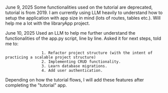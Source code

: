 June 9, 2025
    Some functionalities used on the tutorial are deprecated, tutorial is from 2019.
I am currently using LLM heavily to understand how to setup the application with app size in mind (lots of routes, tables etc.). Will help me a lot with the libraryApp project.

June 10, 2025
    Used an LLM to help me further understand the functionalities of the app.py script, line by line. Asked it for next steps, told me to:

                    1. Refactor project structure (with the intent of practicing a scalable project structure)
                    2. Implementing CRUD functionality.
                    3. Learn database migrations. 
                    4. Add user authentication.

Depending on how the tutorial flows, I will add these features after completing the "tutorial" app.